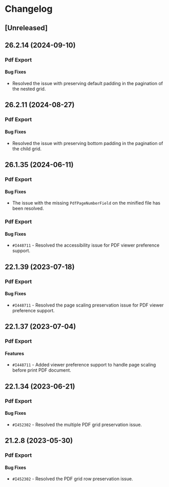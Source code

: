 # Changelog

## [Unreleased]

## 26.2.14 (2024-09-10)

### Pdf Export

#### Bug Fixes

- Resolved the issue with preserving default padding in the pagination of the nested grid.

## 26.2.11 (2024-08-27)

### Pdf Export

#### Bug Fixes

- Resolved the issue with preserving bottom padding in the pagination of the child grid.

## 26.1.35 (2024-06-11)

### Pdf Export

#### Bug Fixes

- The issue with the missing `PdfPageNumberField` on the minified file has been resolved.

### Pdf Export

#### Bug Fixes

- `#I448711` - Resolved the accessibility issue for PDF viewer preference support.

## 22.1.39 (2023-07-18)

### Pdf Export

#### Bug Fixes

- `#I448711` - Resolved the page scaling preservation issue for PDF viewer preference support.

## 22.1.37 (2023-07-04)

### Pdf Export

#### Features

- `#I448711` - Added viewer preference support to handle page scaling before print PDF document.

## 22.1.34 (2023-06-21)

### Pdf Export

#### Bug Fixes

- `#I452302` - Resolved the multiple PDF grid preservation issue.

## 21.2.8 (2023-05-30)

### Pdf Export

#### Bug Fixes

- `#I452302` - Resolved the PDF grid row preservation issue.
